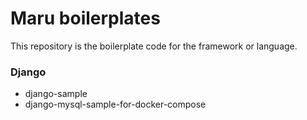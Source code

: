 # Maru boilerplates

This repository is the boilerplate code for the framework or language.

### Django
- django-sample
- django-mysql-sample-for-docker-compose
